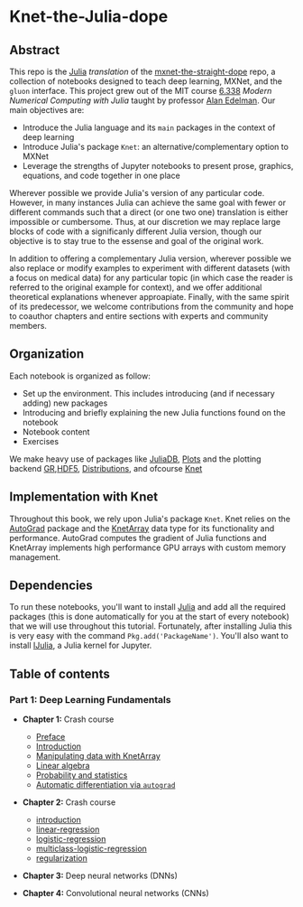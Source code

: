 # Knet-the-Julia-dope

## Abstract 

This repo is the [Julia](https://github.com/JuliaLang/julia) *translation* of the [mxnet-the-straight-dope](https://github.com/zackchase/mxnet-the-straight-dope) repo, a collection of notebooks designed to teach deep learning, MXNet, and the `gluon` interface. This project grew out of the MIT course [6.338](http://courses.csail.mit.edu/18.337/2017/) *Modern Numerical Computing with Julia* taught by professor [Alan Edelman](https://github.com/alanedelman). Our main objectives are:

* Introduce the Julia language and its `main` packages in the context of deep learning
* Introduce Julia's package `Knet`: an alternative/complementary option to MXNet
* Leverage the strengths of Jupyter notebooks to present prose, graphics, equations, and code together in one place

Wherever possible we provide Julia's version of any particular code. However, in many instances Julia can achieve the same goal with fewer or different commands such that a direct (or one two one) translation is either impossible or cumbersome. Thus, at our discretion we may replace large blocks of code with a significanly different Julia version, though our objective is to stay true to the essense and goal of the original work. 

In addition to offering a complementary Julia version, wherever possible we also replace or modify examples to experiment with different datasets (with a focus on medical data) for any particular topic (in which case the reader is referred to the original example for context), and we offer additional theoretical explanations whenever approapiate. Finally, with the same spirit of its predecessor, we welcome contributions from the community and hope to coauthor chapters and entire sections with experts and community members. 

## Organization 

Each notebook is organized as follow: 

* Set up the environment. This includes introducing (and if necessary adding) new packages
* Introducing and briefly explaining the new Julia functions found on the notebook
* Notebook content 
* Exercises

We make heavy use of packages like [JuliaDB](https://github.com/JuliaComputing/JuliaDB.jl), [Plots](https://github.com/JuliaPlots/Plots.jl) and the plotting backend [GR](https://github.com/jheinen/GR.jl),[HDF5](https://github.com/JuliaIO/HDF5.jl), [Distributions](https://github.com/JuliaStats/Distributions.jl), and ofcourse [Knet](https://github.com/denizyuret/Knet.jl)

## Implementation with Knet

Throughout this book, we rely upon Julia's package `Knet`. Knet relies on the [AutoGrad](https://github.com/denizyuret/AutoGrad.jl) package and the [KnetArray](http://denizyuret.github.io/Knet.jl/latest/reference.html#KnetArray-1) data type for its functionality and performance. AutoGrad computes the gradient of Julia functions and KnetArray implements high performance GPU arrays with custom memory management.

## Dependencies 

To run these notebooks, you'll want to install [Julia](https://github.com/JuliaLang/julia) and add all the required packages (this is done automatically for you at the start of every notebook) that we will use throughout this tutorial. Fortunately, after installing Julia this is very easy with the command `Pkg.add('PackageName')`. You'll also want to install [IJulia](https://github.com/JuliaLang/IJulia.jl), a Julia kernel for Jupyter. 

## Table of contents

### Part 1: Deep Learning Fundamentals
* **Chapter 1:** Crash course
    * [Preface](https://github.com/moralesq/Knet-the-Julia-dope/blob/master/chapter01_crashcourse/preface.ipynb)
    * [Introduction](https://github.com/moralesq/Knet-the-Julia-dope/blob/master/chapter01_crashcourse/introduction.ipynb)
    * [Manipulating data with KnetArray](https://github.com/moralesq/Knet-the-Julia-dope/blob/master/chapter01_crashcourse/KnetArray.ipynb)
    * [Linear algebra](https://github.com/moralesq/Knet-the-Julia-dope/blob/master/chapter01_crashcourse/linear-algebra.ipynb)
    * [Probability and statistics](https://github.com/moralesq/Knet-the-Julia-dope/blob/master/chapter01_crashcourse/probability.ipynb)
    * [Automatic differentiation via ``autograd``](https://github.com/moralesq/Knet-the-Julia-dope/blob/master/chapter01_crashcourse/autograd.ipynb)
    
 * **Chapter 2:** Crash course
     * [introduction](https://github.com/moralesq/Knet-the-Julia-dope/blob/master/chapter02_supervised-learning/introduction.ipynb)
     * [linear-regression](https://github.com/moralesq/Knet-the-Julia-dope/blob/master/chapter02_supervised-learning/linear-regression.ipynb)
     * [logistic-regression](https://github.com/moralesq/Knet-the-Julia-dope/blob/master/chapter02_supervised-learning/logistic-regression.ipynb)
     * [multiclass-logistic-regression](https://github.com/moralesq/Knet-the-Julia-dope/blob/master/chapter02_supervised-learning/multiclass-logistic-regression.ipynb)
     * [regularization](https://github.com/moralesq/Knet-the-Julia-dope/blob/master/chapter02_supervised-learning/regularization.ipynb)
     
  * **Chapter 3:** Deep neural networks (DNNs)
  
  * **Chapter 4:** Convolutional neural networks (CNNs)